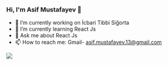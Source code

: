 ### Hi, I'm Asif Mustafayev 👋



- 🔭 I’m currently working on İcbari Tibbi Siğorta
- 🌱 I’m currently learning React Js
- 💬 Ask me about React Js
- 📫 How to reach me: Gmail- asif.mustafayev.13@gmail.com

<img src="https://github-readme-stats.vercel.app/api?username=Asifdvp&theme=radical"/>
